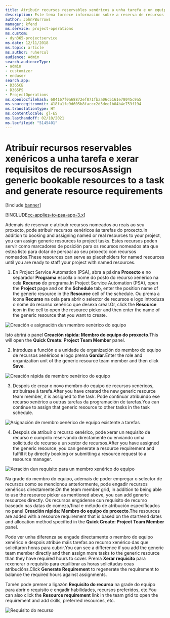 ```yaml
---
title: Atribuír recursos reservables xenéricos a unha tarefa e un equipo de proxectos
description: Este tema fornece información sobre a reserva de recursos xenéricos a tarefas e equipos de proxectos.
author: JohnPBurrows
manager: kfend
ms.service: project-operations
ms.custom:
- dyn365-projectservice
ms.date: 12/11/2018
ms.topic: article
ms.author: ruhercul
audience: Admin
search.audienceType:
- admin
- customizer
- enduser
search.app:
- D365CE
- D365PS
- ProjectOperations
ms.openlocfilehash: 684167f0a68872ef871fbaa06c5161e78045c9a5
ms.sourcegitcommit: 418fa1fe9d605b8faccc2d5dee1b04b4e753f194
ms.translationtype: HT
ms.contentlocale: gl-ES
ms.lasthandoff: 02/10/2021
ms.locfileid: "5145401"
---
```

# <a name="assign-generic-bookable-resources-to-a-task-and-generate-resource-requirements"></a><span data-ttu-id="ecdc9-103">Atribuír recursos reservables xenéricos a unha tarefa e xerar requisitos de recursos</span><span class="sxs-lookup"><span data-stu-id="ecdc9-103">Assign generic bookable resources to a task and generate resource requirements</span></span> 

[!include [banner](../includes/psa-now-project-operations.md)]

[!INCLUDE[cc-applies-to-psa-app-3.x](../includes/cc-applies-to-psa-app-3x.md)]

<span data-ttu-id="ecdc9-104">Ademais de reservar e atribuír recursos nomeados ou reais ao seu proxecto, pode atribuír recursos xenéricos ás tarefas do proxecto.</span><span class="sxs-lookup"><span data-stu-id="ecdc9-104">In addition to booking and assigning named or real resources to your project, you can assign generic resources to project tasks.</span></span> <span data-ttu-id="ecdc9-105">Estes recursos poden servir como marcadores de posición para os recursos nomeados ata que estea listo para dotar de persoal ao seu proxecto con recursos nomeados.</span><span class="sxs-lookup"><span data-stu-id="ecdc9-105">These resources can serve as placeholders for named resources until you are ready to staff your project with named resources.</span></span> 

1. <span data-ttu-id="ecdc9-106">En Project Service Automation (PSA), abra a páxina **Proxecto** e no separador **Programa** escolla o nome do posto do recurso xenérico na cela **Recurso** do programa.</span><span class="sxs-lookup"><span data-stu-id="ecdc9-106">In Project Service Automation (PSA), open the **Project** page and on the **Schedule** tab, enter the position name of the generic resource in the **Resource** cell of the schedule.</span></span> <span data-ttu-id="ecdc9-107">Ou prema a icona **Recurso** na cela para abrir o selector de recursos e logo introduza o nome do recurso xenérico que desexa crear.</span><span class="sxs-lookup"><span data-stu-id="ecdc9-107">Or, click the **Resource** icon in the cell to open the resource picker and then enter the name of the generic resource that you want to create.</span></span>

![Creación e asignación dun membro xenérico do equipo](media/RM-how-to-9.png)

<span data-ttu-id="ecdc9-109">Isto abrirá o panel **Creación rápida: Membro do equipo do proxecto**.</span><span class="sxs-lookup"><span data-stu-id="ecdc9-109">This will open the **Quick Create: Project Team Member** panel.</span></span> 

2. <span data-ttu-id="ecdc9-110">Introduza a función e a unidade de organización do membro do equipo de recursos xenéricos e logo prema **Gardar**.</span><span class="sxs-lookup"><span data-stu-id="ecdc9-110">Enter the role and organization unit of the generic resource team member and then click **Save**.</span></span>

![Creación rápida de membro xenérico do equipo](media/RM-how-to-10.png)

3. <span data-ttu-id="ecdc9-112">Despois de crear o novo membro do equipo de recursos xenéricos, atribuirase á tarefa.</span><span class="sxs-lookup"><span data-stu-id="ecdc9-112">After you have created the new generic resource team member, it is assigned to the task.</span></span> <span data-ttu-id="ecdc9-113">Pode continuar atribuíndo ese recurso xenérico a outras tarefas da programación de tarefas.</span><span class="sxs-lookup"><span data-stu-id="ecdc9-113">You can continue to assign that generic resource to other tasks in the task schedule.</span></span>

![Asignación de membro xenérico de equipo existente a tarefas](media/RM-how-to-11.png)

4. <span data-ttu-id="ecdc9-115">Despois de atribuír o recurso xenérico, pode xerar un requisito de recurso e cumprilo reservando directamente ou enviando unha solicitude de recurso a un xestor de recursos.</span><span class="sxs-lookup"><span data-stu-id="ecdc9-115">After you have assigned the generic resource, you can generate a resource requirement and fulfill it by directly booking or submitting a resource request to a resource manager.</span></span>

![Xeración dun requisito para un membro xenérico do equipo](media/RM-how-to-12.png)

<span data-ttu-id="ecdc9-117">Na grade do membro do equipo, ademais de poder empregar o selector de recursos como se mencionou anteriormente, pode engadir recursos xenéricos directamente.</span><span class="sxs-lookup"><span data-stu-id="ecdc9-117">On the team member grid, in addition to being able to use the resource picker as mentioned above, you can add generic resources directly.</span></span> <span data-ttu-id="ecdc9-118">Os recursos engádense cun requisito de recurso baseado nas datas de comezo/final e método de atribución especificados no panel **Creación rápida: Membro do equipo do proxecto**.</span><span class="sxs-lookup"><span data-stu-id="ecdc9-118">The resources are added with a resource requirement that is based on the start/end dates and allocation method specified in the **Quick Create: Project Team Member** panel.</span></span>

<span data-ttu-id="ecdc9-119">Pode ver unha diferenza se engade directamente o membro do equipo xenérico e despois atribúe máis tarefas ao recurso xenérico das que solicitaron horas para cubrir.</span><span class="sxs-lookup"><span data-stu-id="ecdc9-119">You can see a difference if you add the generic team member directly and then assign more tasks to the generic resource than they have required hours to cover.</span></span> <span data-ttu-id="ecdc9-120">Prema **Xerar requisito** para rexenerar o requisito para equilibrar as horas solicitadas coas atribucións.</span><span class="sxs-lookup"><span data-stu-id="ecdc9-120">Click **Generate Requirement** to regenerate the requirement to balance the required hours against assignments.</span></span>

<span data-ttu-id="ecdc9-121">Tamén pode premer a ligazón **Requisito do recurso** na grade do equipo para abrir o requisito e engadir habilidades, recursos preferidos, etc.</span><span class="sxs-lookup"><span data-stu-id="ecdc9-121">You can also click the **Resource requirement** link in the team grid to open the requirement and add skills, preferred resources, etc.</span></span>

![Requisito do recurso](media/RM-how-to-13.png)

